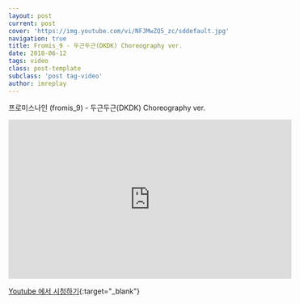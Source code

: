 ```yaml
---
layout: post
current: post
cover: 'https://img.youtube.com/vi/NFJMwZQ5_zc/sddefault.jpg'
navigation: true
title: Fromis_9 - 두근두근(DKDK) Choreography ver.
date: 2018-06-12
tags: video 
class: post-template
subclass: 'post tag-video'
author: imreplay
---
```


프로미스나인 (fromis_9) - 두근두근(DKDK) Choreography ver.

<iframe width="560" height="315" src="https://www.youtube.com/embed/NFJMwZQ5_zc?rel=0" frameborder="0" allow="autoplay; encrypted-media" allowfullscreen></iframe>


[Youtube 에서 시청하기](https://www.youtube.com/watch?v=NFJMwZQ5_zc){:target="_blank"}
